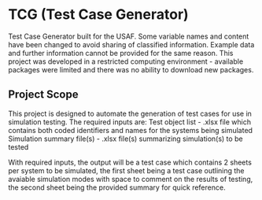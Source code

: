 # TCG (Test Case Generator)
Test Case Generator built for the USAF.  Some variable names and content have been changed to avoid sharing of classified information.  Example data and further information cannot be provided for the same reason.  This project was developed in a restricted computing environment - available packages were limited and there was no ability to download new packages.

## Project Scope
This project is designed to automate the generation of test cases for use in simulation testing.  The required inputs are:
Test object list - .xlsx file which contains both coded identifiers and names for the systems being simulated
Simulation summary file(s) - .xlsx file(s) summarizing simulation(s) to be tested

With required inputs, the output will be a test case which contains 2 sheets per system to be simulated, the first sheet being a test case outlining the avaiable simulation modes with space to comment on the results of testing, the second sheet being the provided summary for quick reference.
